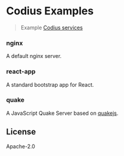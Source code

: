 # Codius Examples
> Example [Codius services](https://godoc.org/github.com/codius/codius-crd-operator/api/v1alpha1#Service)

### nginx

A default nginx server.

### react-app

A standard bootstrap app for React.

### quake

A JavaScript Quake Server based on [quakejs](https://github.com/inolen/quakejs).

## License

Apache-2.0
